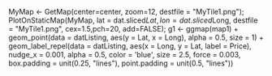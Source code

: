 MyMap <- GetMap(center=center, zoom=12, destfile = "MyTile1.png");
PlotOnStaticMap(MyMap, lat = dat.sliced$Lat, 
                       lon = dat.sliced$Long, 
                       destfile = "MyTile1.png",
                       cex=1.5,pch=20, add=FALSE); 
g1 <- ggmap(map1) +
    geom_point(data = datListing, aes(y = Lat, x = Long), alpha = 0.5, size = 1) +
    geom_label_repel(data = datListing,
              aes(x = Long, y = Lat, label = Price),
              nudge_x = 0.001,
              alpha = 0.5,
              color = 'blue',
              size = 2.5,
              force = 0.003,
              box.padding = unit(0.25, "lines"),
              point.padding = unit(0.5, "lines"))
